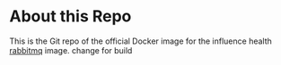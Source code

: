 # About this Repo

This is the Git repo of the official Docker image for the influence health [rabbitmq](https://hub.docker.com/r/influence/rabbitmq/) image.
change for build
